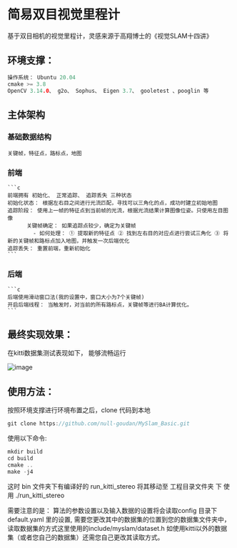 # 简易双目视觉里程计
基于双目相机的视觉里程计，灵感来源于高翔博士的《视觉SLAM十四讲》

## 环境支撑：
   ```c
   操作系统： Ubuntu 20.04
   cmake >= 3.8
   OpenCV 3.14.0、 g2o、 Sophus、 Eigen 3.7、 gooletest 、pooglin 等
   ```

## 主体架构
  ### 基础数据结构
    关键帧，特征点，路标点，地图
  ### 前端
    ```c
    前端拥有 初始化、 正常追踪、 追踪丢失 三种状态
    初始化状态： 根据左右目之间进行光流匹配，寻找可以三角化的点，成功时建立初始地图
    追踪阶段： 使用上一帧的特征点到当前帧的光流，根据光流结果计算图像位姿。只使用左目图像
          关键帧确定： 如果追踪点较少，确定为关键帧 
            - 如何处理： ① 提取新的特征点 ② 找到左右目的对应点进行尝试三角化 ③ 将新的关键帧和路标点加入地图，并触发一次后端优化
    追踪丢失： 重置前端，重新初始化
    ```
  ### 后端
    ```c 
    后端使用滑动窗口法(我的设置中，窗口大小为7个关键帧) 
    开启后端线程： 当触发时，对当前的所有路标点，关键帧等进行BA计算优化。
    ```

## 最终实现效果：
  在kitti数据集测试表现如下， 能够流畅运行
  
  ![image](https://github.com/null-goudan/MySlam_Basic/assets/74131166/d312cac6-e7cd-4087-b6af-166eb7aefdfc)


## 使用方法：
  按照环境支撑进行环境布置之后，clone 代码到本地
  ```c 
  git clone https://github.com/null-goudan/MySlam_Basic.git
  ```
  使用以下命令:
  ```c
  mkdir build
  cd build
  cmake ..
  make -j4
  ```
  这时 bin 文件夹下有编译好的 run_kitti_stereo  将其移动至 工程目录文件夹 下 使用 ./run_kitti_stereo

  需要注意的是： 算法的参数设置以及输入数据的设置将会读取config 目录下 default.yaml 里的设置, 需要您更改其中的数据集的位置到您的数据集文件夹中，读取数据集的方式这里使用的include/myslam/dataset.h 如使用kitti以外的数据集（或者您自己的数据集）还需您自己更改其读取方式。
